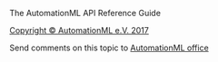 ﻿The AutomationML API Reference Guide


<p><a href="https://www.automationml.org" target="_blank" rel="noopener noreferrer">Copyright &#169; AutomationML e.V. 2017</a></p>

Send comments on this topic to [AutomationML office](mailto:office@AutomationML.org?Subject=The%20AutomationML%20API%20Reference%20Guide)
